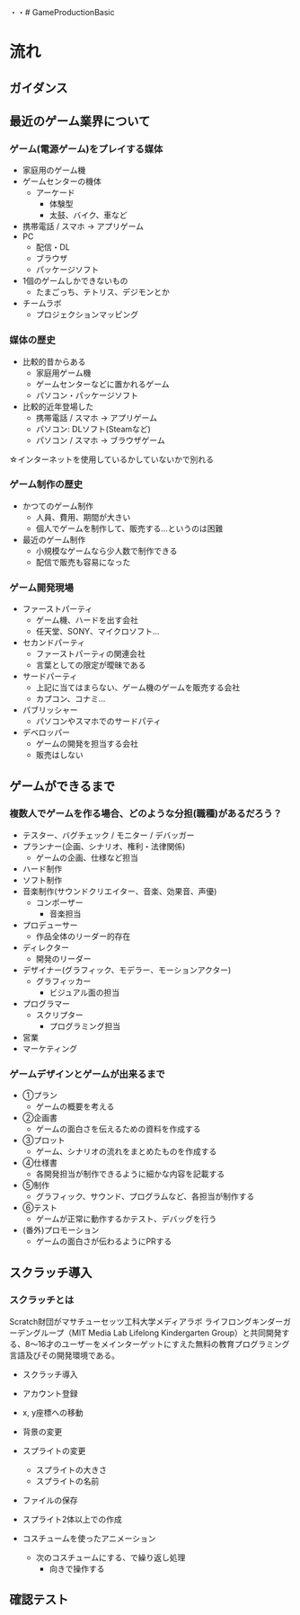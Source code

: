 ・・# GameProductionBasic
# 流れ
##  ガイダンス
##  最近のゲーム業界について
### ゲーム(電源ゲーム)をプレイする媒体
- 家庭用のゲーム機
- ゲームセンターの機体
  - アーケード
    - 体験型
    - 太鼓、バイク、車など
- 携帯電話 / スマホ -> アプリゲーム
- PC
  - 配信・DL
  - ブラウザ
  - パッケージソフト
- 1個のゲームしかできないもの
  - たまごっち、テトリス、デジモンとか
- チームラボ
  - プロジェクションマッピング

### 媒体の歴史
- 比較的昔からある
  - 家庭用ゲーム機
  - ゲームセンターなどに置かれるゲーム
  - パソコン・パッケージソフト
- 比較的近年登場した
  - 携帯電話 / スマホ -> アプリゲーム
  - パソコン: DLソフト(Steamなど)
  - パソコン / スマホ -> ブラウザゲーム

☆インターネットを使用しているかしていないかで別れる

### ゲーム制作の歴史
- かつてのゲーム制作
  - 人員、費用、期間が大きい
  - 個人でゲームを制作して、販売する...というのは困難
- 最近のゲーム制作
  - 小規模なゲームなら少人数で制作できる
  - 配信で販売も容易になった

### ゲーム開発現場
- ファーストパーティ
  - ゲーム機、ハードを出す会社
  - 任天堂、SONY、マイクロソフト...
- セカンドパーティ
  - ファーストパーティの関連会社
  - 言葉としての限定が曖昧である
- サードパーティ
  - 上記に当てはまらない、ゲーム機のゲームを販売する会社
  - カプコン、コナミ...
- パブリッシャー
  - パソコンやスマホでのサードパティ
- デベロッパー
  - ゲームの開発を担当する会社
  - 販売はしない

## ゲームができるまで
### 複数人でゲームを作る場合、どのような分担(職種)があるだろう？
- テスター、バグチェック / モニター / デバッガー
- プランナー(企画、シナリオ、権利・法律関係)
  - ゲームの企画、仕様など担当
- ハード制作
- ソフト制作
- 音楽制作(サウンドクリエイター、音楽、効果音、声優)
  - コンポーザー
    - 音楽担当
- プロデューサー
  - 作品全体のリーダー的存在
- ディレクター
  - 開発のリーダー
- デザイナー(グラフィック、モデラー、モーションアクター)
  - グラフィッカー
    - ビジュアル面の担当
- プログラマー
  - スクリプター
    - プログラミング担当
- 営業
- マーケティング

### ゲームデザインとゲームが出来るまで
- ①プラン
  - ゲームの概要を考える
- ②企画書
  - ゲームの面白さを伝えるための資料を作成する
- ③プロット
  - ゲーム、シナリオの流れをまとめたものを作成する
- ④仕様書
  - 各開発担当が制作できるように細かな内容を記載する
- ⑤制作
  - グラフィック、サウンド、プログラムなど、各担当が制作する
- ⑥テスト
  - ゲームが正常に動作するかテスト、デバッグを行う
- (番外)プロモーション
  - ゲームの面白さが伝わるようにPRする

## スクラッチ導入
### スクラッチとは
Scratch財団がマサチューセッツ工科大学メディアラボ ライフロングキンダーガーデングループ（MIT Media Lab Lifelong Kindergarten Group）と共同開発する、8〜16才のユーザーをメインターゲットにすえた無料の教育プログラミング言語及びその開発環境である。

- スクラッチ導入
- アカウント登録

- x, y座標への移動
- 背景の変更
- スプライトの変更
  - スプライトの大きさ
  - スプライトの名前
- ファイルの保存
- スプライト2体以上での作成
- コスチュームを使ったアニメーション
  - 次のコスチュームにする、で繰り返し処理
    - 向きで操作する

## 確認テスト
